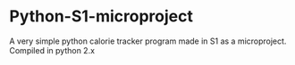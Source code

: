 # Python-S1-microproject
A very simple python calorie tracker program made in S1 as a microproject. 
Compiled in python 2.x
